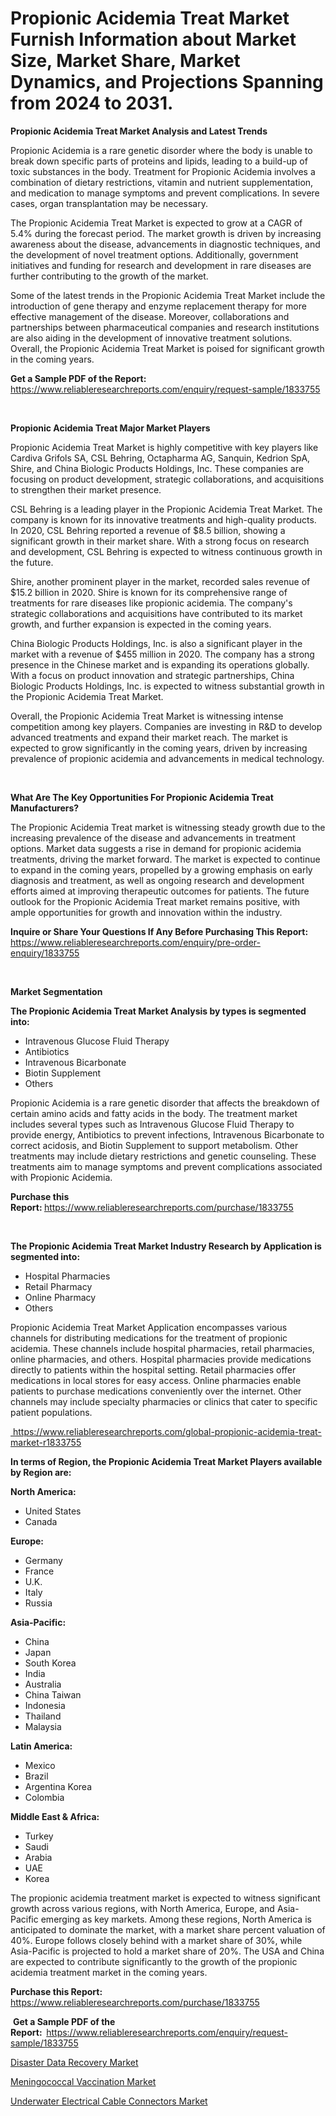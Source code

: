 <p><h1>Propionic Acidemia Treat Market Furnish Information about Market Size, Market Share, Market Dynamics, and Projections Spanning from 2024 to 2031.</h1></p><p><strong>Propionic Acidemia Treat Market Analysis and Latest Trends</strong></p>
<p><p>Propionic Acidemia is a rare genetic disorder where the body is unable to break down specific parts of proteins and lipids, leading to a build-up of toxic substances in the body. Treatment for Propionic Acidemia involves a combination of dietary restrictions, vitamin and nutrient supplementation, and medication to manage symptoms and prevent complications. In severe cases, organ transplantation may be necessary.</p><p>The Propionic Acidemia Treat Market is expected to grow at a CAGR of 5.4% during the forecast period. The market growth is driven by increasing awareness about the disease, advancements in diagnostic techniques, and the development of novel treatment options. Additionally, government initiatives and funding for research and development in rare diseases are further contributing to the growth of the market.</p><p>Some of the latest trends in the Propionic Acidemia Treat Market include the introduction of gene therapy and enzyme replacement therapy for more effective management of the disease. Moreover, collaborations and partnerships between pharmaceutical companies and research institutions are also aiding in the development of innovative treatment solutions. Overall, the Propionic Acidemia Treat Market is poised for significant growth in the coming years.</p></p>
<p><strong>Get a Sample PDF of the Report:&nbsp;</strong> <a href="https://www.reliableresearchreports.com/enquiry/request-sample/1833755">https://www.reliableresearchreports.com/enquiry/request-sample/1833755</a></p>
<p>&nbsp;</p>
<p><strong>Propionic Acidemia Treat Major Market Players</strong></p>
<p><p>Propionic Acidemia Treat Market is highly competitive with key players like Cardiva Grifols SA, CSL Behring, Octapharma AG, Sanquin, Kedrion SpA, Shire, and China Biologic Products Holdings, Inc. These companies are focusing on product development, strategic collaborations, and acquisitions to strengthen their market presence.</p><p>CSL Behring is a leading player in the Propionic Acidemia Treat Market. The company is known for its innovative treatments and high-quality products. In 2020, CSL Behring reported a revenue of $8.5 billion, showing a significant growth in their market share. With a strong focus on research and development, CSL Behring is expected to witness continuous growth in the future.</p><p>Shire, another prominent player in the market, recorded sales revenue of $15.2 billion in 2020. Shire is known for its comprehensive range of treatments for rare diseases like propionic acidemia. The company's strategic collaborations and acquisitions have contributed to its market growth, and further expansion is expected in the coming years.</p><p>China Biologic Products Holdings, Inc. is also a significant player in the market with a revenue of $455 million in 2020. The company has a strong presence in the Chinese market and is expanding its operations globally. With a focus on product innovation and strategic partnerships, China Biologic Products Holdings, Inc. is expected to witness substantial growth in the Propionic Acidemia Treat Market.</p><p>Overall, the Propionic Acidemia Treat Market is witnessing intense competition among key players. Companies are investing in R&D to develop advanced treatments and expand their market reach. The market is expected to grow significantly in the coming years, driven by increasing prevalence of propionic acidemia and advancements in medical technology.</p></p>
<p>&nbsp;</p>
<p><strong>What Are The Key Opportunities For Propionic Acidemia Treat Manufacturers?</strong></p>
<p><p>The Propionic Acidemia Treat market is witnessing steady growth due to the increasing prevalence of the disease and advancements in treatment options. Market data suggests a rise in demand for propionic acidemia treatments, driving the market forward. The market is expected to continue to expand in the coming years, propelled by a growing emphasis on early diagnosis and treatment, as well as ongoing research and development efforts aimed at improving therapeutic outcomes for patients. The future outlook for the Propionic Acidemia Treat market remains positive, with ample opportunities for growth and innovation within the industry.</p></p>
<p><strong>Inquire or Share Your Questions If Any Before Purchasing This Report:</strong> <a href="https://www.reliableresearchreports.com/enquiry/pre-order-enquiry/1833755">https://www.reliableresearchreports.com/enquiry/pre-order-enquiry/1833755</a></p>
<p>&nbsp;</p>
<p><strong>Market Segmentation</strong></p>
<p><strong>The Propionic Acidemia Treat Market Analysis by types is segmented into:</strong></p>
<p><ul><li>Intravenous Glucose Fluid Therapy</li><li>Antibiotics</li><li>Intravenous Bicarbonate</li><li>Biotin Supplement</li><li>Others</li></ul></p>
<p><p>Propionic Acidemia is a rare genetic disorder that affects the breakdown of certain amino acids and fatty acids in the body. The treatment market includes several types such as Intravenous Glucose Fluid Therapy to provide energy, Antibiotics to prevent infections, Intravenous Bicarbonate to correct acidosis, and Biotin Supplement to support metabolism. Other treatments may include dietary restrictions and genetic counseling. These treatments aim to manage symptoms and prevent complications associated with Propionic Acidemia.</p></p>
<p><strong>Purchase this Report:&nbsp;</strong><a href="https://www.reliableresearchreports.com/purchase/1833755">https://www.reliableresearchreports.com/purchase/1833755</a></p>
<p>&nbsp;</p>
<p><strong>The Propionic Acidemia Treat Market Industry Research by Application is segmented into:</strong></p>
<p><ul><li>Hospital Pharmacies</li><li>Retail Pharmacy</li><li>Online Pharmacy</li><li>Others</li></ul></p>
<p><p>Propionic Acidemia Treat Market Application encompasses various channels for distributing medications for the treatment of propionic acidemia. These channels include hospital pharmacies, retail pharmacies, online pharmacies, and others. Hospital pharmacies provide medications directly to patients within the hospital setting. Retail pharmacies offer medications in local stores for easy access. Online pharmacies enable patients to purchase medications conveniently over the internet. Other channels may include specialty pharmacies or clinics that cater to specific patient populations.</p></p>
<p><a href="https://www.reliableresearchreports.com/global-propionic-acidemia-treat-market-r1833755">&nbsp;https://www.reliableresearchreports.com/global-propionic-acidemia-treat-market-r1833755</a></p>
<p><strong>In terms of Region, the Propionic Acidemia Treat Market Players available by Region are:</strong></p>
<p>
    <p> <strong> North America: </strong>
        <ul>
            <li>United States</li>
            <li>Canada</li>
        </ul>
        </p> 
    <p> <strong> Europe: </strong>
        <ul>
            <li>Germany</li>
            <li>France</li>
            <li>U.K.</li>
            <li>Italy</li>
            <li>Russia</li>
        </ul>
        </p> 
    <p> <strong> Asia-Pacific: </strong>
        <ul>
            <li>China</li>
            <li>Japan</li>
            <li>South Korea</li>
            <li>India</li>
            <li>Australia</li>
            <li>China Taiwan</li>
            <li>Indonesia</li>
            <li>Thailand</li>
            <li>Malaysia</li>
        </ul>
        </p> 
    <p> <strong> Latin America: </strong>
        <ul>
            <li>Mexico</li>
            <li>Brazil</li>
            <li>Argentina Korea</li>
            <li>Colombia</li>
        </ul>
        </p> 
    <p> <strong> Middle East & Africa: </strong>
        <ul>
            <li>Turkey</li>
            <li>Saudi</li>
            <li>Arabia</li>
            <li>UAE</li>
            <li>Korea</li>
        </ul>
    </p>
    </p>
<p><p>The propionic acidemia treatment market is expected to witness significant growth across various regions, with North America, Europe, and Asia-Pacific emerging as key markets. Among these regions, North America is anticipated to dominate the market, with a market share percent valuation of 40%. Europe follows closely behind with a market share of 30%, while Asia-Pacific is projected to hold a market share of 20%. The USA and China are expected to contribute significantly to the growth of the propionic acidemia treatment market in the coming years.</p></p>
<p><strong>Purchase this Report: </strong><a href="https://www.reliableresearchreports.com/purchase/1833755">https://www.reliableresearchreports.com/purchase/1833755</a></p>
<p>&nbsp;<strong>Get a Sample PDF of the Report:&nbsp;&nbsp;</strong><a href="https://www.reliableresearchreports.com/enquiry/request-sample/1833755">https://www.reliableresearchreports.com/enquiry/request-sample/1833755</a></p>
<p><strong></strong></p>
<p><p><a href="https://www.linkedin.com/pulse/disaster-data-recovery-market-furnishes-information-share-gt1ue">Disaster Data Recovery Market</a></p><p><a href="https://www.linkedin.com/pulse/meningococcal-vaccination-market-report-reveals-latest-trends-7wlze">Meningococcal Vaccination Market</a></p><p><a href="https://www.linkedin.com/pulse/underwater-electrical-cable-connectors-market-insights-cagr-trends-rscgf">Underwater Electrical Cable Connectors Market</a></p></p>